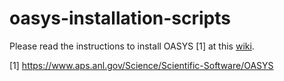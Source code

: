 # oasys-installation-scripts

Please read the instructions to install OASYS [1] at this [wiki](https://github.com/oasys-kit/oasys-installation-scripts/wiki).

[1] https://www.aps.anl.gov/Science/Scientific-Software/OASYS
